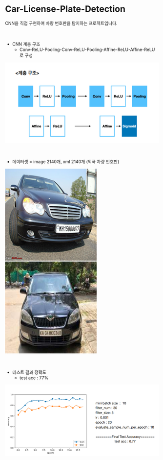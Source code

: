 # Car-License-Plate-Detection

CNN을 직접 구현하여 차량 번호판을 탐지하는 프로젝트입니다.
<br/><br/><br/>

* CNN 계층 구조
  * Conv-ReLU-Pooling-Conv-ReLU-Pooling-Affine-ReLU-Affine-ReLU 로 구성

<img src="./images/cnn구조.png" />
<br/><br/><br/>

* 데이터셋 = image 2140개, xml 2140개 (외국 차량 번호판)

<img src="./images/N187.jpeg" width="300" height="300"/> <img src="./images/KA11.jpg" width="300" height="300"/>
<br/><br/><br/>

* 테스트 결과 정확도
  * test acc : 77%

<img src="./images/test_acc.png" />
